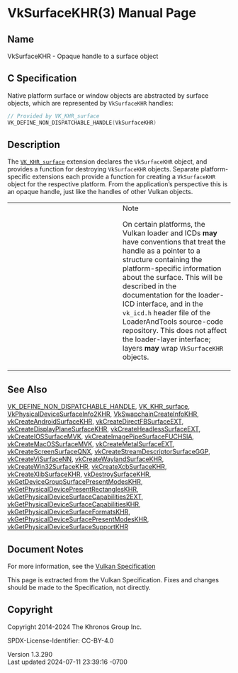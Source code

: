 # VkSurfaceKHR(3) Manual Page

## Name

VkSurfaceKHR - Opaque handle to a surface object



## <a href="#_c_specification" class="anchor"></a>C Specification

Native platform surface or window objects are abstracted by surface
objects, which are represented by `VkSurfaceKHR` handles:

``` c
// Provided by VK_KHR_surface
VK_DEFINE_NON_DISPATCHABLE_HANDLE(VkSurfaceKHR)
```

## <a href="#_description" class="anchor"></a>Description

The [`VK_KHR_surface`](https://registry.khronos.org/vulkan/specs/1.3-extensions/man/html/VK_KHR_surface.html) extension declares the
`VkSurfaceKHR` object, and provides a function for destroying
`VkSurfaceKHR` objects. Separate platform-specific extensions each
provide a function for creating a `VkSurfaceKHR` object for the
respective platform. From the application’s perspective this is an
opaque handle, just like the handles of other Vulkan objects.

<table>
<colgroup>
<col style="width: 50%" />
<col style="width: 50%" />
</colgroup>
<tbody>
<tr>
<td class="icon"><em></em></td>
<td class="content">Note
<p>On certain platforms, the Vulkan loader and ICDs <strong>may</strong>
have conventions that treat the handle as a pointer to a structure
containing the platform-specific information about the surface. This
will be described in the documentation for the loader-ICD interface, and
in the <code>vk_icd.h</code> header file of the LoaderAndTools
source-code repository. This does not affect the loader-layer interface;
layers <strong>may</strong> wrap <code>VkSurfaceKHR</code>
objects.</p></td>
</tr>
</tbody>
</table>

## <a href="#_see_also" class="anchor"></a>See Also

[VK_DEFINE_NON_DISPATCHABLE_HANDLE](https://registry.khronos.org/vulkan/specs/1.3-extensions/man/html/VK_DEFINE_NON_DISPATCHABLE_HANDLE.html),
[VK_KHR_surface](https://registry.khronos.org/vulkan/specs/1.3-extensions/man/html/VK_KHR_surface.html),
[VkPhysicalDeviceSurfaceInfo2KHR](https://registry.khronos.org/vulkan/specs/1.3-extensions/man/html/VkPhysicalDeviceSurfaceInfo2KHR.html),
[VkSwapchainCreateInfoKHR](https://registry.khronos.org/vulkan/specs/1.3-extensions/man/html/VkSwapchainCreateInfoKHR.html),
[vkCreateAndroidSurfaceKHR](https://registry.khronos.org/vulkan/specs/1.3-extensions/man/html/vkCreateAndroidSurfaceKHR.html),
[vkCreateDirectFBSurfaceEXT](https://registry.khronos.org/vulkan/specs/1.3-extensions/man/html/vkCreateDirectFBSurfaceEXT.html),
[vkCreateDisplayPlaneSurfaceKHR](https://registry.khronos.org/vulkan/specs/1.3-extensions/man/html/vkCreateDisplayPlaneSurfaceKHR.html),
[vkCreateHeadlessSurfaceEXT](https://registry.khronos.org/vulkan/specs/1.3-extensions/man/html/vkCreateHeadlessSurfaceEXT.html),
[vkCreateIOSSurfaceMVK](https://registry.khronos.org/vulkan/specs/1.3-extensions/man/html/vkCreateIOSSurfaceMVK.html),
[vkCreateImagePipeSurfaceFUCHSIA](https://registry.khronos.org/vulkan/specs/1.3-extensions/man/html/vkCreateImagePipeSurfaceFUCHSIA.html),
[vkCreateMacOSSurfaceMVK](https://registry.khronos.org/vulkan/specs/1.3-extensions/man/html/vkCreateMacOSSurfaceMVK.html),
[vkCreateMetalSurfaceEXT](https://registry.khronos.org/vulkan/specs/1.3-extensions/man/html/vkCreateMetalSurfaceEXT.html),
[vkCreateScreenSurfaceQNX](https://registry.khronos.org/vulkan/specs/1.3-extensions/man/html/vkCreateScreenSurfaceQNX.html),
[vkCreateStreamDescriptorSurfaceGGP](https://registry.khronos.org/vulkan/specs/1.3-extensions/man/html/vkCreateStreamDescriptorSurfaceGGP.html),
[vkCreateViSurfaceNN](https://registry.khronos.org/vulkan/specs/1.3-extensions/man/html/vkCreateViSurfaceNN.html),
[vkCreateWaylandSurfaceKHR](https://registry.khronos.org/vulkan/specs/1.3-extensions/man/html/vkCreateWaylandSurfaceKHR.html),
[vkCreateWin32SurfaceKHR](https://registry.khronos.org/vulkan/specs/1.3-extensions/man/html/vkCreateWin32SurfaceKHR.html),
[vkCreateXcbSurfaceKHR](https://registry.khronos.org/vulkan/specs/1.3-extensions/man/html/vkCreateXcbSurfaceKHR.html),
[vkCreateXlibSurfaceKHR](https://registry.khronos.org/vulkan/specs/1.3-extensions/man/html/vkCreateXlibSurfaceKHR.html),
[vkDestroySurfaceKHR](https://registry.khronos.org/vulkan/specs/1.3-extensions/man/html/vkDestroySurfaceKHR.html),
[vkGetDeviceGroupSurfacePresentModesKHR](https://registry.khronos.org/vulkan/specs/1.3-extensions/man/html/vkGetDeviceGroupSurfacePresentModesKHR.html),
[vkGetPhysicalDevicePresentRectanglesKHR](https://registry.khronos.org/vulkan/specs/1.3-extensions/man/html/vkGetPhysicalDevicePresentRectanglesKHR.html),
[vkGetPhysicalDeviceSurfaceCapabilities2EXT](https://registry.khronos.org/vulkan/specs/1.3-extensions/man/html/vkGetPhysicalDeviceSurfaceCapabilities2EXT.html),
[vkGetPhysicalDeviceSurfaceCapabilitiesKHR](https://registry.khronos.org/vulkan/specs/1.3-extensions/man/html/vkGetPhysicalDeviceSurfaceCapabilitiesKHR.html),
[vkGetPhysicalDeviceSurfaceFormatsKHR](https://registry.khronos.org/vulkan/specs/1.3-extensions/man/html/vkGetPhysicalDeviceSurfaceFormatsKHR.html),
[vkGetPhysicalDeviceSurfacePresentModesKHR](https://registry.khronos.org/vulkan/specs/1.3-extensions/man/html/vkGetPhysicalDeviceSurfacePresentModesKHR.html),
[vkGetPhysicalDeviceSurfaceSupportKHR](https://registry.khronos.org/vulkan/specs/1.3-extensions/man/html/vkGetPhysicalDeviceSurfaceSupportKHR.html)

## <a href="#_document_notes" class="anchor"></a>Document Notes

For more information, see the <a
href="https://registry.khronos.org/vulkan/specs/1.3-extensions/html/vkspec.html#VkSurfaceKHR"
target="_blank" rel="noopener">Vulkan Specification</a>

This page is extracted from the Vulkan Specification. Fixes and changes
should be made to the Specification, not directly.

## <a href="#_copyright" class="anchor"></a>Copyright

Copyright 2014-2024 The Khronos Group Inc.

SPDX-License-Identifier: CC-BY-4.0

Version 1.3.290  
Last updated 2024-07-11 23:39:16 -0700
